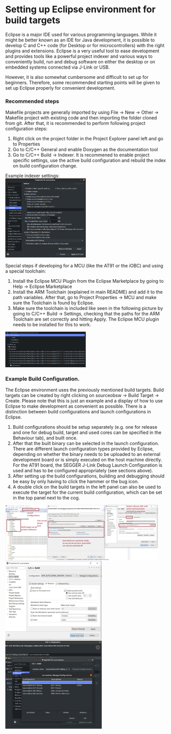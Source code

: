 #  Setting up Eclipse environment for build targets

Eclipse is a major IDE used for various programming languages. While it might
be better known as an IDE for Java development, it is possible to develop
C and C++ code (for Desktop or for microcontrollers) with the right plugins and 
extensions. Eclipse is a very useful tool to ease development and provides 
tools like a powerful project indexer and various ways to conveniently build, 
run and debug software on either the desktop or on embedded systems connected 
via J-Link or USB.

However, it is also somewhat cumbersome and difficult to set up for beginners.
Therefore, some recommended starting points will be given to set up Eclipse
properly for convenient development.

### Recommended steps

Makefile projects are generally imported by using File &rarr; New &rarr; Other
&rarr; Makefile project with existing code and then importing the folder cloned
from git.
After that, it is recommended to perform following project configuration steps:
1. Right click on the project folder in the Project Explorer panel left 
   and go to Properties
2. Go to C/C++ General and enable Doxygen as the documentation tool
3. Go to C/C++ Build &rarr; Indexer. It is recommened to enable project specific
   settings, use the active build configuration and rebuild the index
   on build configuration change.

Example indexer settings:
<br>
<img src="./readme_img/eclipse/eclipse_indexer.png" width="50%">

Special steps if developing for a MCU (like the AT91 or the iOBC) and using
a special toolchain:

1. Install the Eclipse MCU Plugin from the Eclipse Marketplace by going to
   Help &rarr; Eclipse Marketplace
2. Install the ARM Toolchain (explained in main README) and add it to the
   path variables. After that, go to Project Properties &rarr; MCU and make sure
   the Toolchain is found by Eclipse.
3. Make sure the toolchain is included like seen in the following picture by going to 
   C/C++ Build &rarr; Settings, checking that the paths for the ARM Toolchain are 
   set correctly and hitting Apply. The Eclipse MCU plugin needs to be installed
   for this to work.
   
<img src="./readme_img/eclipse/eclipse_projectexplorer.png" width="50%">

### Example Build Configuration.

<a name="buildtargets"></a>
The Eclipse environment uses the previously mentioned build targets. 
Build targets can be created by right clicking on sourceobsw &rarr; Build Target &rarr; Create. 
Please note that this is just an example and a display of how to use
Eclipse to make development as convenient as possible.
There is a distinction between build configurations and launch configurations in Eclipse.

1. Build configurations should be setup separately (e.g. one for release and one 
   for debug build, target and used cores can be specified in the Behaviour tab), and built once. 
2. After that the built binary can be selected in the launch configuration. 
   There are different launch configuration types provided by Eclipse, depending 
   on whether the binary needs to be uploaded to an external development board 
   or is simply executed on the host machine directly.
   For the AT91 board, the SEGGER J-Link Debug Launch Configuration is used and has 
   to be configured appropriately (see sections above).
3. After setting up the build configurations, building and debugging should be 
   easy by only having to click the hammer or the bug icon.
4. A double click on the build targets in the left panel can also be used to 
   execute the target for the current build configuration, which can be set in 
   the top panel next to the cog.

<img src="./readme_img/eclipse/eclipse_example2.PNG" width="95%">
<img src="./readme_img/eclipse/eclipse_example3.PNG" width="60%">
<img src="./readme_img/eclipse/eclipse_buildcfg.png" width="60%">